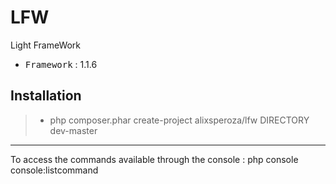 # LFW
Light FrameWork

 - <kbd>Framework</kbd> : 1.1.6

Installation
----------

> - php composer.phar create-project alixsperoza/lfw DIRECTORY dev-master

----------

To access the commands available through the console : php console console:listcommand